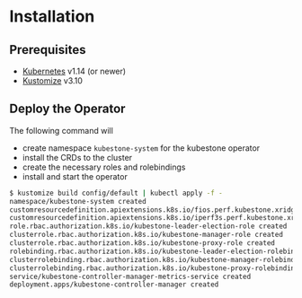 # Installation

## Prerequisites
* [Kubernetes](https://kubernetes.io) v1.14 (or newer)
* [Kustomize](https://kustomize.io) v3.10

## Deploy the Operator

The following command will

* create namespace `kubestone-system` for the kubestone operator
* install the CRDs to the cluster
* create the necessary roles and rolebindings
* install and start the operator

```bash
$ kustomize build config/default | kubectl apply -f -
namespace/kubestone-system created
customresourcedefinition.apiextensions.k8s.io/fios.perf.kubestone.xridge.io configured
customresourcedefinition.apiextensions.k8s.io/iperf3s.perf.kubestone.xridge.io configured
role.rbac.authorization.k8s.io/kubestone-leader-election-role created
clusterrole.rbac.authorization.k8s.io/kubestone-manager-role created
clusterrole.rbac.authorization.k8s.io/kubestone-proxy-role created
rolebinding.rbac.authorization.k8s.io/kubestone-leader-election-rolebinding created
clusterrolebinding.rbac.authorization.k8s.io/kubestone-manager-rolebinding created
clusterrolebinding.rbac.authorization.k8s.io/kubestone-proxy-rolebinding created
service/kubestone-controller-manager-metrics-service created
deployment.apps/kubestone-controller-manager created
```
